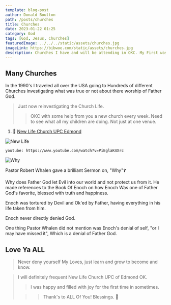 ```yaml
---
template: blog-post
author: Donald Boulton
path: /posts/churches
title: Churches
date: 2023-01-22 01:25
category: God
tags: [God, Jesus, Churches]
featuredImage: ../../../static/assets/churches.jpg
imageLink: https://bibwoe.com/static/assets/churches.jpg
description: Churches I have and will be attending in OKC. My First was at New Life Church UPC of Edmond OK.
---
```


<Container p={4} bg="muted">
  <H2>Many Churches</H2>
</Container>

In the 1990's I traveled all over the USA going to Hundreds of different Churches investigating what was true or not about there worship of Father God.

> Just now reinvestigating the Church Life.
>
> > OKC with some help from you a new church every week. Need to see what all my children are doing. Not just at one venue.

1. 🔗 [New Life Church UPC Edmond](https://newlifeupcok.com)

![New Life](../../../static/img/new-life-logo.png)

`youtube: https://www.youtube.com/watch?v=PiEglaK4Xrc`

![Why](../../../static/img/question.png)

Pastor Robert Whalen gave a brilliant Sermon on, "Why"❓

Why does Father God let Evil into our world and not protect us from it. He made references to the Book Of Enoch on how Enoch Was one of Father God's favorite, blessed with truth and happiness.

Enoch was tortured by Devil and Ok'ed by Father, having everything in his life taken from him.

Enoch never directly denied God.

One thing Pastor Whalen did not mention was Enoch's denial of self, "or I may have missed it", Which is a denial of Father God.

## Love Ya ALL

> Never deny yourself My Loves, just learn and grow to become and know.

> I will definitely frequent New Life Church UPC of Edmond OK.
>
> > I was happy and filled with joy for the first time in sometimes.
>
> > > Thank's to ALL Of You! Blessings. 🙏
